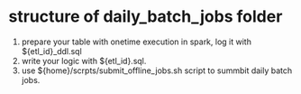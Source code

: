  # structure of daily_batch_jobs folder
1. prepare your table with onetime execution in spark, log it with ${etl_id}_ddl.sql
2. write your logic with ${etl_id}.sql.
3. use ${home}/scrpts/submit_offline_jobs.sh script to summbit daily batch jobs.
